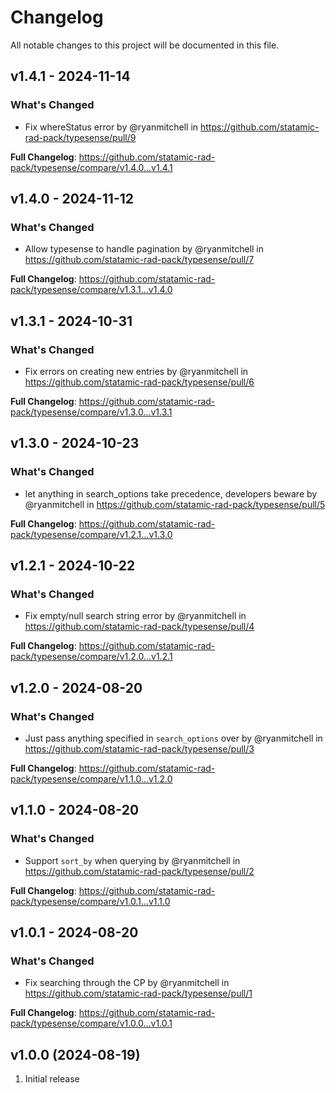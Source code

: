 # Changelog

All notable changes to this project will be documented in this file.

## v1.4.1 - 2024-11-14

### What's Changed

* Fix whereStatus error by @ryanmitchell in https://github.com/statamic-rad-pack/typesense/pull/9

**Full Changelog**: https://github.com/statamic-rad-pack/typesense/compare/v1.4.0...v1.4.1

## v1.4.0 - 2024-11-12

### What's Changed

* Allow typesense to handle pagination by @ryanmitchell in https://github.com/statamic-rad-pack/typesense/pull/7

**Full Changelog**: https://github.com/statamic-rad-pack/typesense/compare/v1.3.1...v1.4.0

## v1.3.1 - 2024-10-31

### What's Changed

* Fix errors on creating new entries by @ryanmitchell in https://github.com/statamic-rad-pack/typesense/pull/6

**Full Changelog**: https://github.com/statamic-rad-pack/typesense/compare/v1.3.0...v1.3.1

## v1.3.0 - 2024-10-23

### What's Changed

* let anything in search_options take precedence, developers beware by @ryanmitchell in https://github.com/statamic-rad-pack/typesense/pull/5

**Full Changelog**: https://github.com/statamic-rad-pack/typesense/compare/v1.2.1...v1.3.0

## v1.2.1 - 2024-10-22

### What's Changed

* Fix empty/null search string error by @ryanmitchell in https://github.com/statamic-rad-pack/typesense/pull/4

**Full Changelog**: https://github.com/statamic-rad-pack/typesense/compare/v1.2.0...v1.2.1

## v1.2.0 - 2024-08-20

### What's Changed

* Just pass anything specified in `search_options` over by @ryanmitchell in https://github.com/statamic-rad-pack/typesense/pull/3

**Full Changelog**: https://github.com/statamic-rad-pack/typesense/compare/v1.1.0...v1.2.0

## v1.1.0 - 2024-08-20

### What's Changed

* Support `sort_by` when querying by @ryanmitchell in https://github.com/statamic-rad-pack/typesense/pull/2

**Full Changelog**: https://github.com/statamic-rad-pack/typesense/compare/v1.0.1...v1.1.0

## v1.0.1 - 2024-08-20

### What's Changed

* Fix searching through the CP by @ryanmitchell in https://github.com/statamic-rad-pack/typesense/pull/1

**Full Changelog**: https://github.com/statamic-rad-pack/typesense/compare/v1.0.0...v1.0.1

## v1.0.0 (2024-08-19)

1. Initial release
